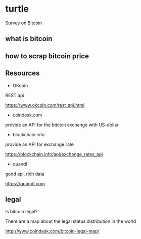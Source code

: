 # turtle

Survey on Bitcoin

## what is bitcoin

## how to scrap bitcoin price

## Resources
- OKcoin

REST api

https://www.okcoin.com/rest_api.html

- coindesk.com

provide an API for the bitcoin exchange with US-dollar

- blockchain.info

provide an API for exchange rate

https://blockchain.info/api/exchange_rates_api

- quandl

good api, rich data

https://quandl.com

## legal

Is bitcoin legal?

There are a map about the legal status distribution in the world

http://www.coindesk.com/bitcoin-legal-map/
